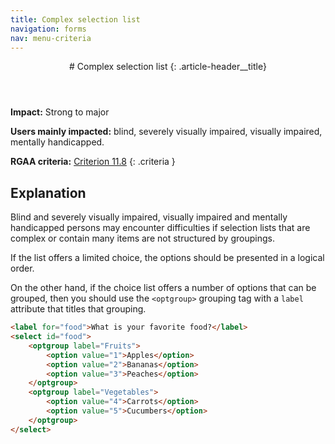 ```yaml
---
title: Complex selection list
navigation: forms
nav: menu-criteria
---
```


<header>
# Complex selection list
{: .article-header__title}
</header>

**Impact:** Strong to major

**Users mainly impacted:** blind, severely visually impaired, visually impaired, mentally handicapped.

**RGAA criteria:** [Criterion 11.8](https://www.numerique.gouv.fr/publications/rgaa-accessibilite/methode/criteres/#crit-11-8)
{: .criteria }

## Explanation

Blind and severely visually impaired, visually impaired and mentally handicapped persons may encounter difficulties if selection lists that are complex or contain many items are not structured by groupings.

If the list offers a limited choice, the options should be presented in a logical order.

On the other hand, if the choice list offers a number of options that can be grouped, then you should use the `<optgroup>` grouping tag with a `label` attribute that titles that grouping.

```html
<label for="food">What is your favorite food?</label>
<select id="food">
    <optgroup label="Fruits">
        <option value="1">Apples</option>
        <option value="2">Bananas</option>
        <option value="3">Peaches</option>
    </optgroup>
    <optgroup label="Vegetables">
        <option value="4">Carrots</option>
        <option value="5">Cucumbers</option>
    </optgroup>
</select>
```
